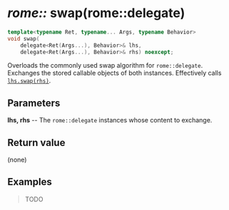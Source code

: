 # _rome::_ **swap**(rome::delegate)

```cpp
template<typename Ret, typename... Args, typename Behavior>
void swap(
    delegate<Ret(Args...), Behavior>& lhs,
    delegate<Ret(Args...), Behavior>& rhs) noexcept;
```

Overloads the commonly used swap algorithm for `rome::delegate`. Exchanges the stored callable objects of both instances. Effectively calls [`lhs.swap(rhs)`](swap.md).

## Parameters

**lhs, rhs** -- The `rome::delegate` instances whose content to exchange.

## Return value

(none)

## Examples

> TODO
